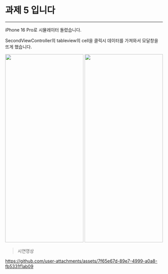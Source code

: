 # 과제 5 입니다 
---

iPhone 16 Pro로 시뮬레이터 돌렸습니다. 

SecondViewController의 tableview의 cell을 클릭시 데이터를 가져와서 모달창을 뜨게 했습니다. 

<img src="https://github.com/user-attachments/assets/b1330cad-7e60-47d1-ae09-d035a7fc7a5d" width="250" height="600">


<img src="https://github.com/user-attachments/assets/1ea6bfbc-0012-4801-ad04-483e462d5482" width="250" height="600">





> 시연영상

https://github.com/user-attachments/assets/7f65e67d-89e7-4999-a0a8-fb5331f1ab09


